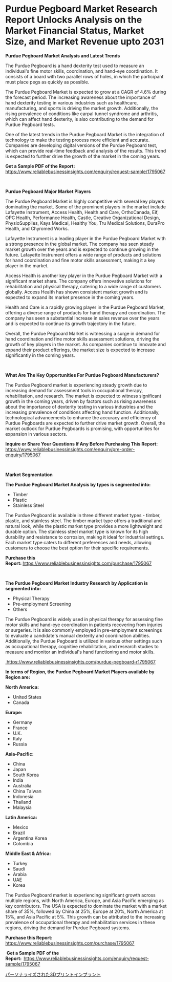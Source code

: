 <p><h1>Purdue Pegboard Market Research Report Unlocks Analysis on the Market Financial Status, Market Size, and Market Revenue upto 2031</h1></p><p><strong>Purdue Pegboard Market Analysis and Latest Trends</strong></p>
<p><p>The Purdue Pegboard is a hand dexterity test used to measure an individual's fine motor skills, coordination, and hand-eye coordination. It consists of a board with two parallel rows of holes, in which the participant must place pegs as quickly as possible.</p><p>The Purdue Pegboard Market is expected to grow at a CAGR of 4.6% during the forecast period. The increasing awareness about the importance of hand dexterity testing in various industries such as healthcare, manufacturing, and sports is driving the market growth. Additionally, the rising prevalence of conditions like carpal tunnel syndrome and arthritis, which can affect hand dexterity, is also contributing to the demand for Purdue Pegboard tests.</p><p>One of the latest trends in the Purdue Pegboard Market is the integration of technology to make the testing process more efficient and accurate. Companies are developing digital versions of the Purdue Pegboard test, which can provide real-time feedback and analysis of the results. This trend is expected to further drive the growth of the market in the coming years.</p></p>
<p><strong>Get a Sample PDF of the Report:&nbsp;</strong> <a href="https://www.reliablebusinessinsights.com/enquiry/request-sample/1795067">https://www.reliablebusinessinsights.com/enquiry/request-sample/1795067</a></p>
<p>&nbsp;</p>
<p><strong>Purdue Pegboard Major Market Players</strong></p>
<p><p>The Purdue Pegboard Market is highly competitive with several key players dominating the market. Some of the prominent players in the market include Lafayette Instrument, Access Health, Health and Care, OrthoCanada, Eif, OPC Health, Performance Health, Castle, Creative Organizational Design, PhysioSupplies, Kays Medical, Healthy You, Tru Medical Solutions, DuraPro Health, and Chyromed Works.</p><p>Lafayette Instrument is a leading player in the Purdue Pegboard Market with a strong presence in the global market. The company has seen steady market growth over the years and is expected to continue growing in the future. Lafayette Instrument offers a wide range of products and solutions for hand coordination and fine motor skills assessment, making it a key player in the market.</p><p>Access Health is another key player in the Purdue Pegboard Market with a significant market share. The company offers innovative solutions for rehabilitation and physical therapy, catering to a wide range of customers globally. Access Health has shown consistent market growth and is expected to expand its market presence in the coming years.</p><p>Health and Care is a rapidly growing player in the Purdue Pegboard Market, offering a diverse range of products for hand therapy and coordination. The company has seen a substantial increase in sales revenue over the years and is expected to continue its growth trajectory in the future.</p><p>Overall, the Purdue Pegboard Market is witnessing a surge in demand for hand coordination and fine motor skills assessment solutions, driving the growth of key players in the market. As companies continue to innovate and expand their product offerings, the market size is expected to increase significantly in the coming years.</p></p>
<p>&nbsp;</p>
<p><strong>What Are The Key Opportunities For Purdue Pegboard Manufacturers?</strong></p>
<p><p>The Purdue Pegboard market is experiencing steady growth due to increasing demand for assessment tools in occupational therapy, rehabilitation, and research. The market is expected to witness significant growth in the coming years, driven by factors such as rising awareness about the importance of dexterity testing in various industries and the increasing prevalence of conditions affecting hand function. Additionally, technological advancements to enhance the accuracy and efficiency of Purdue Pegboards are expected to further drive market growth. Overall, the market outlook for Purdue Pegboards is promising, with opportunities for expansion in various sectors.</p></p>
<p><strong>Inquire or Share Your Questions If Any Before Purchasing This Report:</strong> <a href="https://www.reliablebusinessinsights.com/enquiry/pre-order-enquiry/1795067">https://www.reliablebusinessinsights.com/enquiry/pre-order-enquiry/1795067</a></p>
<p>&nbsp;</p>
<p><strong>Market Segmentation</strong></p>
<p><strong>The Purdue Pegboard Market Analysis by types is segmented into:</strong></p>
<p><ul><li>Timber</li><li>Plastic</li><li>Stainless Steel</li></ul></p>
<p><p>The Purdue Pegboard is available in three different market types - timber, plastic, and stainless steel. The timber market type offers a traditional and natural look, while the plastic market type provides a more lightweight and durable option. The stainless steel market type is known for its high durability and resistance to corrosion, making it ideal for industrial settings. Each market type caters to different preferences and needs, allowing customers to choose the best option for their specific requirements.</p></p>
<p><strong>Purchase this Report:&nbsp;</strong><a href="https://www.reliablebusinessinsights.com/purchase/1795067">https://www.reliablebusinessinsights.com/purchase/1795067</a></p>
<p>&nbsp;</p>
<p><strong>The Purdue Pegboard Market Industry Research by Application is segmented into:</strong></p>
<p><ul><li>Physical Therapy</li><li>Pre-employment Screening</li><li>Others</li></ul></p>
<p><p>The Purdue Pegboard is widely used in physical therapy for assessing fine motor skills and hand-eye coordination in patients recovering from injuries or surgeries. It is also commonly employed in pre-employment screenings to evaluate a candidate's manual dexterity and coordination abilities. Additionally, the Purdue Pegboard is utilized in various other settings such as occupational therapy, cognitive rehabilitation, and research studies to measure and monitor an individual's hand functioning and motor skills.</p></p>
<p><a href="https://www.reliablebusinessinsights.com/purdue-pegboard-r1795067">&nbsp;https://www.reliablebusinessinsights.com/purdue-pegboard-r1795067</a></p>
<p><strong>In terms of Region, the Purdue Pegboard Market Players available by Region are:</strong></p>
<p>
    <p> <strong> North America: </strong>
        <ul>
            <li>United States</li>
            <li>Canada</li>
        </ul>
        </p> 
    <p> <strong> Europe: </strong>
        <ul>
            <li>Germany</li>
            <li>France</li>
            <li>U.K.</li>
            <li>Italy</li>
            <li>Russia</li>
        </ul>
        </p> 
    <p> <strong> Asia-Pacific: </strong>
        <ul>
            <li>China</li>
            <li>Japan</li>
            <li>South Korea</li>
            <li>India</li>
            <li>Australia</li>
            <li>China Taiwan</li>
            <li>Indonesia</li>
            <li>Thailand</li>
            <li>Malaysia</li>
        </ul>
        </p> 
    <p> <strong> Latin America: </strong>
        <ul>
            <li>Mexico</li>
            <li>Brazil</li>
            <li>Argentina Korea</li>
            <li>Colombia</li>
        </ul>
        </p> 
    <p> <strong> Middle East & Africa: </strong>
        <ul>
            <li>Turkey</li>
            <li>Saudi</li>
            <li>Arabia</li>
            <li>UAE</li>
            <li>Korea</li>
        </ul>
    </p>
    </p>
<p><p>The Purdue Pegboard market is experiencing significant growth across multiple regions, with North America, Europe, and Asia Pacific emerging as key contributors. The USA is expected to dominate the market with a market share of 35%, followed by China at 25%, Europe at 20%, North America at 15%, and Asia Pacific at 5%. This growth can be attributed to the increasing prevalence of occupational therapy and rehabilitation services in these regions, driving the demand for Purdue Pegboard systems.</p></p>
<p><strong>Purchase this Report: </strong><a href="https://www.reliablebusinessinsights.com/purchase/1795067">https://www.reliablebusinessinsights.com/purchase/1795067</a></p>
<p>&nbsp;<strong>Get a Sample PDF of the Report:&nbsp;&nbsp;</strong><a href="https://www.reliablebusinessinsights.com/enquiry/request-sample/1795067">https://www.reliablebusinessinsights.com/enquiry/request-sample/1795067</a></p>
<p><strong></strong></p>
<p><p><a href="https://github.com/KenyonJohns/Market-Research-Report-List-1/blob/main/4281196141721.md">パーソナライズされた3Dプリントインプラント</a></p></p>